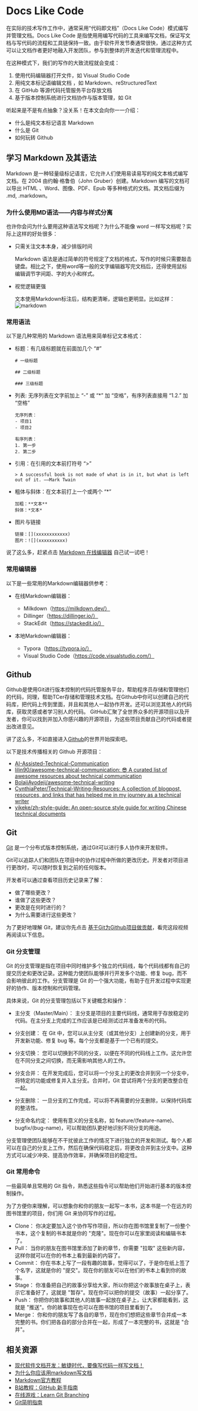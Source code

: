 # Docs Like Code

在实际的技术写作工作中，通常采用“代码即文档”（Docs Like Code）模式编写并管理文档。Docs Like Code 是指使用用编写代码的工具来编写文档，保证写文档与写代码的流程和工具链保持一致。由于软件开发节奏通常很快，通过这种方式可以让文档作者更好地融入开发团队，参与到整体的开发迭代和管理流程中。

在这种模式下，我们的写作的大致流程就会变成：
1. 使用代码编辑器打开文件，如 Visual Studio Code
2. 用纯文本标记语编辑文档 ，如 Markdown、reStructuredText
3. 在 GitHub 等源代码托管服务平台存放文档
4. 基于版本控制系统进行文档协作与版本管理，如 Git

听起来是不是有点抽象？没关系！在本文会向你一一介绍：
- 什么是纯文本标记语言 Markdown
- 什么是 Git
- 如何玩转 Github

## 学习 Markdown 及其语法

Markdown 是一种轻量级标记语言，它允许人们使用易读易写的纯文本格式编写文档。在 2004 由约翰·格鲁伯（John Gruber）创建。Markdown 编写的文档可以导出 HTML 、Word、图像、PDF、Epub 等多种格式的文档。其文档后缀为 .md, .markdown。

### 为什么使用MD语法——内容与样式分离

也许你会问为什么要用这种语法写文档呢？为什么不能像 word 一样写文档呢？实际上这样的好处很多：
- 只需关注文本本身，减少排版时间

  Markdown 语法是通过简单的符号规定了文档的格式，写作的时候只需要敲击键盘。相比之下，使用word等一般的文字编辑器写完文档后，还得使用鼠标编辑调节字间距、字的大小和样式。

- 视觉逻辑更强

  文本使用Markdown标注后，结构更清晰，逻辑也更明显。比如这样：<img :src="$withBase('/Image/markdown.png')" alt="markdown">


### 常用语法

以下是几种常用的 Markdown 语法用来简单标记文本格式：

- 标题：有几级标题就在前面加几个 “#”
    ```
    # 一级标题

    ## 二级标题

    ### 三级标题
    ```

- 列表: 无序列表在文字前加上 “-” 或 “*” 加 “空格”，有序列表直接用 “1.2.” 加 “空格”
    ```
    无序列表：
    - 项目1
    - 项目2

    有序列表：
    1. 第一步
    2. 第二步
    ```

- 引用：在引用的文本前打符号 “>” 
    ```
    > A successful book is not made of what is in it, but what is left out of it. ——Mark Twain
    ```

- 粗体与斜体：在文本前打上一个或两个 “*”
    ```
    加粗：**文本** 
    斜体：*文本* 
    ```

- 图片与链接
    ```
    链接：[](xxxxxxxxxxxx)
    图片：![](xxxxxxxxxx)
    ```

说了这么多，赶紧点击 [Markdown 在线编辑器](https://milkdown.dev/playground) 自己试一试吧！

### 常用编辑器

以下是一些常用的Markdown编辑器供参考：

- 在线Markdown编辑器：

    - Milkdown（https://milkdown.dev/）
    - Dillinger（https://dillinger.io/）
    - StackEdit（https://stackedit.io/）

-  本地Markdown编辑器：
    - Typora（https://typora.io/）
    - Visual Studio Code（https://code.visualstudio.com/）


## Github

Github是使用Git进行版本控制的代码托管服务平台，帮助程序员存储和管理他们的代码，同理，帮助TCer存储和管理技术文档。在Github中你可以创建自己的代码库，把代码上传到里面，并且和其他人一起协作开发。还可以浏览其他人的代码库，获取灵感或者学习别人的代码。
GitHub汇聚了全世界众多的开源项目以及开发者，你可以找到并加入你感兴趣的开源项目，为这些项目贡献自己的代码或者提出改进意见。

讲了这么多，不如直接进入[Github](https://github.com/)的世界开始探索吧。

以下是技术传播相关的 Github 开源项目：

- [AI-Assisted-Technical-Communication](https://github.com/AI-Assisted-Technical-Communication)
- [lilin90/awesome-technical-communication: 😎 A curated list of awesome resources about technical communication](https://github.com/lilin90/awesome-technical-communication)
- [BolajiAyodeji/awesome-technical-writing](https://github.com/BolajiAyodeji/awesome-technical-writing)
- [CynthiaPeter/Technical-Writing-Resources: A collection of blogpost, resources, and links that has helped me in my journey as a technical writer](https://github.com/CynthiaPeter/Technical-Writing-Resources)
- [yikeke/zh-style-guide: An open-source style guide for writing Chinese technical documents](https://github.com/yikeke/zh-style-guide)

## Git

[Git](https://git-scm.com/) 是一个分布式版本控制系统，通过Git可以进行多人协作来开发软件。

Git可以追踪人们和团队在项目中的协作过程中所做的更改历史。开发者对项目进行更改时，可以随时恢复到之前的任何版本。

开发者可以通过查看项目历史记录来了解：
- 做了哪些更改？
- 谁做了这些更改？
- 更改是在何时进行的？
- 为什么需要进行这些更改？

为了更好地理解 Git，建议你先点击 [基于Git为Github项目做贡献](https://www.bilibili.com/video/BV1h5411E7pM?p=1&vd_source=7a86dc52913a8801792dd314157e0b7c)，看完这段视频再阅读以下信息。

### Git 分支管理

Git 的分支管理是指在项目中同时维护多个独立的代码线，每个代码线都有自己的提交历史和更改记录。这种能力使团队能够并行开发多个功能、修复 bug，而不会影响彼此的工作。分支管理是 Git 的一个强大功能，有助于在开发过程中实现更好的协作、版本控制和代码管理。

具体来说，Git 的分支管理包括以下关键概念和操作：

- 主分支（Master/Main）： 主分支是项目的主要代码线，通常用于存放稳定的代码。在主分支上完成的工作应该是已经测试过并准备发布的代码。

- 分支创建： 在 Git 中，您可以从主分支（或其他分支）上创建新的分支，用于开发新功能、修复 bug 等。每个分支都是基于一个已有的提交。

- 分支切换： 您可以切换到不同的分支，以便在不同的代码线上工作。这允许您在不同分支之间切换，而无需影响其他人的工作。

- 分支合并： 在开发完成后，您可以将一个分支上的更改合并到另一个分支中，将特定的功能或修复并入主分支。合并时，Git 尝试将两个分支的更改整合在一起。

- 分支删除： 一旦分支的工作完成，可以将不再需要的分支删除，以保持代码库的整洁性。

- 分支命名约定： 使用有意义的分支名称，如 feature/(feature-name)、bugfix/(bug-name)，可以帮助团队更好地识别不同分支的用途。

分支管理使团队能够在不干扰彼此工作的情况下进行独立的开发和测试。每个人都可以在自己的分支上工作，然后在确保代码稳定后，将更改合并到主分支中。这种方式可以减少冲突、提高协作效率，并确保项目的稳定性。

### Git 常用命令

一些最简单且常用的 Git 指令，熟悉这些指令可以帮助他们开始进行基本的版本控制操作。

为了方便你来理解，可以想象你和你的朋友一起写一本书，这本书是一个在远方的图书馆里的项目，你们用 Git 来协同写作的过程。
- Clone： 你决定要加入这个协作写作项目，所以你在图书馆里复制了一份整个书本，这个复制的书本就是你的 "克隆"。现在你可以在家里阅读和编辑书本了。
- Pull： 当你的朋友在图书馆里添加了新的章节，你需要 "拉取" 这些新内容，这样你就可以在你的书本上看到最新的内容了。
- Commit： 你在书本上写了一段有趣的故事，觉得可以了，于是你在纸上签了个名字，这就是你的 "提交"。现在你的朋友可以在他们的书本上看到你的故事。
- Stage： 你准备把自己的故事分享给大家，所以你把这个故事放在桌子上，表示它准备好了，这就是 "暂存"。现在你可以把你的提交（故事）一起分享了。
- Push： 你把你的故事和其他人的故事一起放在桌子上，让大家都能看到，这就是 "推送"。你的故事现在也可以在图书馆的项目里看到了。
- Merge： 你和你的朋友写了各自的章节，现在你们想把这些章节合并成一本完整的书。你们把各自的部分合并在一起，形成了一本完整的书，这就是 "合并"。

## 相关资源

- [现代软件文档开发：敏捷时代，要像写代码一样写文档！](https://mp.weixin.qq.com/s/7QH8H5YtRyDdgpX2iHApoQ)
- [为什么你应该用markdown写文档](https://jaycechant.info/2017/why-you-should-document-with-Markdown/)
- [Markdown官方教程](https://markdown.com.cn/)
- [B站教程：GitHub 新手指南](https://www.bilibili.com/video/BV1h5411E7pM/?p=1&vd_source=7a86dc52913a8801792dd314157e0b7c)
- [在线游戏：Learn Git Branching](https://learngitbranching.js.org/)
- [Git简明指南](https://rogerdudler.github.io/git-guide/index.zh.html)
